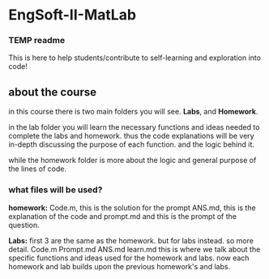 # EngSoft-II-MatLab
### TEMP readme
This is here to help students/contribute to self-learning and exploration into code! 

## about the course
in this course there is two main folders you will see. **Labs**, and **Homework**.

in the lab folder you will learn the necessary functions and ideas needed to complete the labs and homework. thus the code explanations will be very in-depth discussing the purpose of each function. and the logic behind it. 

while the homework folder is more about the logic and general purpose of the lines of code. 

### what files will be used?
**homework:**
Code.m, this is the solution for the prompt
ANS.md, this is the explanation of the code
and prompt.md and this is the prompt of the question. 

**Labs:** first 3 are the same as the homework. but for labs instead. so more detail. 
Code.m
Prompt.md
ANS.md
learn.md this is where we talk about the specific functions and ideas used for the homework and labs. now each homework and lab builds upon the previous homework's and labs.
